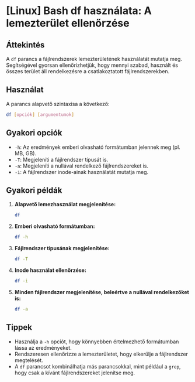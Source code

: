 # [Linux] Bash df használata: A lemezterület ellenőrzése

## Áttekintés
A `df` parancs a fájlrendszerek lemezterületének használatát mutatja meg. Segítségével gyorsan ellenőrizhetjük, hogy mennyi szabad, használt és összes terület áll rendelkezésre a csatlakoztatott fájlrendszerekben.

## Használat
A parancs alapvető szintaxisa a következő:

```bash
df [opciók] [argumentumok]
```

## Gyakori opciók
- `-h`: Az eredmények emberi olvasható formátumban jelennek meg (pl. MB, GB).
- `-T`: Megjeleníti a fájlrendszer típusát is.
- `-a`: Megjeleníti a nullával rendelkező fájlrendszereket is.
- `-i`: A fájlrendszer inode-ainak használatát mutatja meg.

## Gyakori példák

1. **Alapvető lemezhasználat megjelenítése:**
   ```bash
   df
   ```

2. **Emberi olvasható formátumban:**
   ```bash
   df -h
   ```

3. **Fájlrendszer típusának megjelenítése:**
   ```bash
   df -T
   ```

4. **Inode használat ellenőrzése:**
   ```bash
   df -i
   ```

5. **Minden fájlrendszer megjelenítése, beleértve a nullával rendelkezőket is:**
   ```bash
   df -a
   ```

## Tippek
- Használja a `-h` opciót, hogy könnyebben értelmezhető formátumban lássa az eredményeket.
- Rendszeresen ellenőrizze a lemezterületet, hogy elkerülje a fájlrendszer megtelését.
- A `df` parancsot kombinálhatja más parancsokkal, mint például a `grep`, hogy csak a kívánt fájlrendszereket jelenítse meg.
